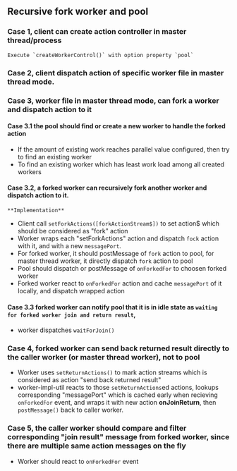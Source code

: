 ## Recursive fork worker and pool

### Case 1, client can create action controller in master thread/process
    Execute `createWorkerControl()` with option property `pool`

### Case 2, client dispatch action of specific worker file in master thread mode.

### Case 3, worker file in master thread mode, can fork a worker and dispatch action to it

#### Case 3.1 the pool should find or create a new worker to handle the forked action
- If the amount of existing work reaches parallel value configured, then try to find an existing worker
- To find an existing worker which has least work load among all created workers

#### Case 3.2, a forked worker can recursively fork another worker and dispatch action to it.
    **Implementation**

- Client call `setForkActions([forkActionStream$])` to set action$ which should be considered as "fork" action
- Worker wraps each "setForkActions" action and dispatch `fock` action with it, and with a new `messagePort`.
- For forked worker, it should postMessage of `fork` action to pool, for master thread worker, it directly dispatch `fork`
    action to pool
- Pool should dispatch or postMessage of `onForkedFor` to choosen forked worker
- Forked worker react to `onForkedFor` action and cache `messagePort` of it locally, and dispatch wrapped action

#### Case 3.3 forked worker can notify pool that it is in idle state as `waiting for forked worker join and return result`,

- worker dispatches `waitForJoin()`

### Case 4, forked worker can send back returned result directly to the caller worker (or master thread worker), not to pool

- Worker uses `setReturnActions()` to mark action streams which is considered as action "send back returned result"
- worker-impl-util reacts to those `setReturnActions`ed actions, lookups corresponding "messagePort" which is cached
    early when recieving `onForkedFor` event, and wraps it with new action **onJoinReturn**, then `postMessage()` back to caller worker.

### Case 5, the caller worker should compare and filter corresponding "join result" message from forked worker, since there are multiple same action messages on the fly
- Worker should react to `onForkedFor` event

